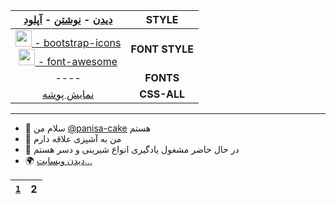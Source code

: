 <div align="center" >

| [دیدن](https://github.com/panisa-cake/panisa-cake.github.io) - [نوشتن](https://github.com/panisa-cake/panisa-cake.github.io/new/main) - [آپلود](https://github.com/panisa-cake/panisa-cake.github.io/upload) |**STYLE**|
|:---:|:---:|
|[<img src="https://raw.githubusercontent.com/panisa-cake/panisa-cake.github.io/main/img/png/bootstrap.png" width="26" height="26" /> - bootstrap-icons](font/bootstrap-icons.css) <br /> [<img src="https://raw.githubusercontent.com/panisa-cake/panisa-cake.github.io/main/img/png/font-awesome.png" width="26" height="26" />‌ - font-awesome](fontawesome-free-6.1.2-web/css/all.css)|**FONT STYLE**|
|----|**FONTS**|
|[نمایش پوشه]()|**CSS-ALL**|
</div>

---

 - 👋 سلام من [@panisa-cake](https://github.com/panisa-cake) هستم
 - 👀 من به آشپزی علاقه دارم
 - 🌱 در حال حاضر مشغول یادگیری انواع شیرینی و دسر هستم
 - 🌍 [دیدن وبسایت](https://panisa-cake.github.io/)[‌‌...](https://github.com/panisa-cake/panisa-cake.github.io/)   


|[`1`](https://github.com/panisa-cake/panisa-cake/)| 2|
|:---:|:---:|
